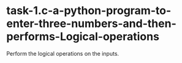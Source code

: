 # task-1.c-a-python-program-to-enter-three-numbers-and-then-performs-Logical-operations
Perform the logical operations on the inputs.
